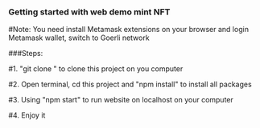 ### Getting started with web demo mint NFT

#Note: You need install Metamask extensions on your browser and login Metamask wallet, switch to Goerli network

###Steps:

#1. "git clone " to clone this project on you computer

#2. Open terminal, cd this project and "npm install" to install all packages

#3. Using "npm start" to run website on localhost on your computer

#4. Enjoy it

